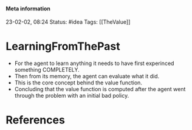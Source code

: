 #### Meta information
23-02-02, 08:24
Status: #idea
Tags: [[TheValue]]





# LearningFromThePast

- For the agent to learn anything it needs to have first experinced something COMPLETELY.
- Then from its memory, the agent can evaluate what it did.
- This is the core concept behind the value function.
- Concluding that the value function is computed after the agent went through the problem with an initial bad policy.





# References
